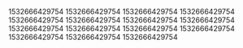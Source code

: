 1532666429754
1532666429754
1532666429754
1532666429754
1532666429754
1532666429754
1532666429754
1532666429754
1532666429754
1532666429754
1532666429754
1532666429754
1532666429754
1532666429754
1532666429754
